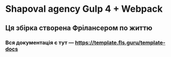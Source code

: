 # Shapoval agency Gulp 4 + Webpack

## Ця збірка створена Фрілансером по життю

### Вся документація є тут — https://template.fls.guru/template-docs